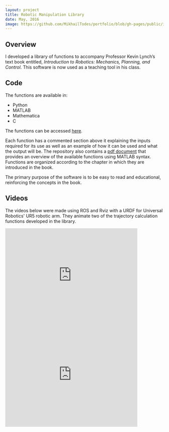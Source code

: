 ```yaml
---
layout: project
title: Robotic Manipulation Library
date: May, 2016
image: https://github.com/MikhailTodes/portfolio/blob/gh-pages/public/images/UR5.png?raw=true
---
```


## Overview
I developed a library of functions to accompany Professor Kevin Lynch’s text book entitled, *Introduction to Robotics: Mechanics, Planning, and Control*. This software is now used as a teaching tool in his class.

## Code
The functions are available in:

* Python  
* MATLAB  
* Mathematica    
* C  

The functions can be accessed <a href="https://github.com/NxRLab/ModernRobotics" target="_blank">here</a>.

Each function has a commented section above it explaining the inputs required for its use as well as an example of how it can be used and what the output will be. The repository also contains a <a href="https://github.com/NxRLab/ModernRobotics/blob/master/roblib.pdf" target="_blank">pdf document</a> that provides an overview of the available functions using MATLAB syntax. Functions are organized according to the chapter in which they are introduced in the book.

The primary purpose of the software is to be easy to read and educational, reinforcing the concepts in the book.

## Videos
The videos below were made using ROS and Rviz with a URDF for Universal Robotics' UR5 robotic arm. They animate two of the trajectory calculation functions developed in the library. 

<iframe width="420" height="315" src="https://www.youtube.com/embed/ycaGRk_0AE8" frameborder="0" allowfullscreen></iframe>

<iframe width="420" height="315" src="https://www.youtube.com/embed/fVElSuS1GgI" frameborder="0" allowfullscreen></iframe>
